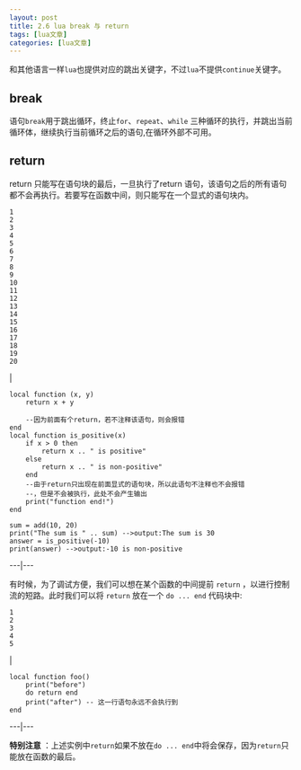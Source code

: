 ```yaml
---
layout: post
title: 2.6 lua break 与 return 
tags: [lua文章]
categories: [lua文章]
---
```

和其他语言一样`lua`也提供对应的跳出关键字，不过`lua`不提供`continue`关键字。

## break

语句`break`用于跳出循环，终止`for`、`repeat`、`while`
三种循环的执行，并跳出当前循环体，继续执行当前循环之后的语句,在循环外部不可用。

## return

return 只能写在语句块的最后，一旦执行了return 语句，该语句之后的所有语句都不会再执行。若要写在函数中间，则只能写在一个显式的语句块内。  

    
    
    1  
    2  
    3  
    4  
    5  
    6  
    7  
    8  
    9  
    10  
    11  
    12  
    13  
    14  
    15  
    16  
    17  
    18  
    19  
    20  
    

|

    
    
    local function (x, y)  
        return x + y  
          
        --因为前面有个return，若不注释该语句，则会报错  
    end  
    local function is_positive(x)  
        if x > 0 then  
            return x .. " is positive"  
        else  
            return x .. " is non-positive"  
        end  
        --由于return只出现在前面显式的语句块，所以此语句不注释也不会报错  
        --，但是不会被执行，此处不会产生输出  
        print("function end!")  
    end  
      
    sum = add(10, 20)  
    print("The sum is " .. sum) -->output:The sum is 30  
    answer = is_positive(-10)  
    print(answer) -->output:-10 is non-positive  
      
  
---|---  
  
有时候，为了调试方便，我们可以想在某个函数的中间提前 `return` ，以进行控制流的短路。此时我们可以将 `return` 放在一个 `do ...
end` 代码块中:  

    
    
    1  
    2  
    3  
    4  
    5  
    

|

    
    
    local function foo()  
        print("before")  
        do return end  
        print("after") -- 这一行语句永远不会执行到  
    end  
      
  
---|---  
  
**特别注意** ：上述实例中`return`如果不放在`do ... end`中将会保存，因为`return`只能放在函数的最后。